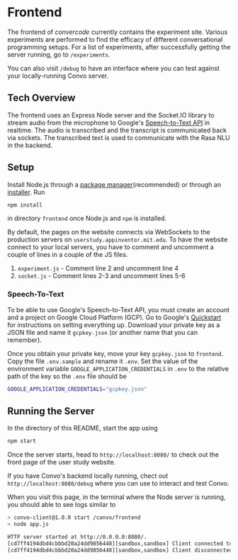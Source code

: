 # Frontend
The frontend of *convercode* currently contains the experiment site. Various experiments are performed to find the efficacy of different conversational programming setups. For a list of experiments, after successfully getting the server running, go to `/experiments`.

You can also visit `/debug` to have an interface where you can test against your locally-running Convo server.

## Tech Overview
The frontend uses an Express Node server and the Socket.IO library to stream audio from the microphone to Google's [Speech-to-Text API](https://cloud.google.com/speech-to-text/docs/streaming-recognize) in realtime. The audio is transcribed and the transcript is communicated back via sockets. The transcribed text is used to communicate with the Rasa NLU in the backend.

## Setup
Install Node.js through a [package manager](https://nodejs.org/en/download/package-manager/)(recommended) or through an [installer](https://nodejs.org/en/download/). Run
```bash
npm install
```
in directory `frontend` once Node.js and `npm` is installed.

By default, the pages on the website connects via WebSockets to the production servers on `userstudy.appinventor.mit.edu`. To have the website connect to your local servers, you have to comment and uncomment a couple of lines in a couple of the JS files.
1. `experiment.js` - Comment line 2 and uncomment line 4
2. `socket.js` - Comment lines 2-3 and uncomment lines 5-6

### Speech-To-Text
To be able to use Google's Speech-to-Text API, you must create an account and a project on Google Cloud Platform (GCP). Go to Google's [Quickstart](https://cloud.google.com/speech-to-text/docs/quickstart-client-libraries) for instructions on setting everything up. Download your private key as a JSON file and name it `gcpkey.json` (or another name that you can remember).

Once you obtain your private key, move your key `gcpkey.json` to `frontend`. Copy the file `.env.sample` and rename it `.env`. Set the value of the environment variable `GOOGLE_APPLICATION_CREDENTIALS` in `.env` to the relative path of the key so the `.env` file should be
```bash
GOOGLE_APPLICATION_CREDENTIALS="gcpkey.json"
```

## Running the Server
In the directory of this README, start the app using
```bash
npm start
```
Once the server starts, head to `http://localhost:8080/` to check out the front page of the user study website.

If you have Convo's backend locally running, chect out `http://localhost:8080/debug` where you can use to interact and test Convo.

When you visit this page, in the terminal where the Node server is running, you should able to see logs similar to
```bash
> convo-client@1.0.0 start /convo/frontend
> node app.js

HTTP server started at http://0.0.0.0:8080/.
[cd7ff4194dbd4cbbbd20a24dd9856448][sandbox,sandbox] Client connected to server.
[cd7ff4194dbd4cbbbd20a24dd9856448][sandbox,sandbox] Client disconnected.
```